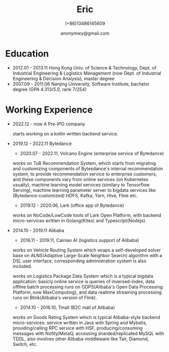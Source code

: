 <h1 align="center">Eric</h1>

<p align="center">(+86)13486145609</p>

<p align="center">anonymwy@gmail.com</p>

# Education

- 2012.01 - 2013.11 Hong Kong Univ. of Science & Technology, Dept. of Industrial Engineering & Logistics Management (now Dept. of Industrial Engineering & Decision Analysis), master degree
- 2007.09 - 2011.06 Nanjing University, Software Institute, bachelor degree (GPA 4.313/5.0, rank 7/254)

# Working Experience

- 2022.12 - now A Pre-IPO company

  starts working on a kotlin written backend service.

- 2019.12 - 2022.11  Bytedance
  - 2020.07 - 2022.11, Volcano Engine (enterprise service of Bytedance)

  works on ToB Recommendation System, which starts from migrating and customizing components of Bytesdance's internal recommendation system, to provide recommendation service to enterprise customers, and these components vary from online services (on Kubernetes usually), machine learning model services (similary to Tensorflow Serving), machine learning parameter server to bigdata services like (Bytedance-customized) HDFS, Kafka, Yarn, Hive, Flink etc.

  - 2019.12 - 2020.06,  Lark (office app of Bytedance)

  works on NoCode/LowCode tools of Lark Open Platform, with backend micro-services written in Golang(Kitex) and Typescript(Nodejs).

- 2014.10 - 2019.11 Alibaba
  - 2016.11 - 2019.11, Cainiao AI (logistics support of Alibaba)

  works on Vehicle Routing System which wraps a self-developed solver base on ALNS(Adaptive Large-Scale Neighbor Search) algorithm with a DSL user interface; corresponding administration system is also included.

  works on Logistics Package Data System which is a typical bigdata application: basicly online service is queries of inversed-index, data offline batch processing runs on ODPS(Alibaba's Open Data Processing Platform, now MaxComputing), and data realtime streaming processing runs on Blink(Alibaba's version of Flink).

  - 2014.10 - 2016.10, Tmall (B2C mall of Alibaba)

  works on Goods Rating System which is typical Alibaba-style backend micro-services: service written in Java with Spring and Mybatis, providing/calling RPC service with HSF, producing/consuming messages with Nofity/MetaQ, accessing sharded/replicated MySQL with TDDL, also involves other Alibaba-middleware like Tair, Diamond, Switch, etc.
